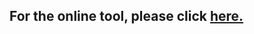 ## For the online tool, please click [here.](https://harvard-data-science.shinyapps.io/averted_ab_visits/)
